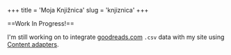 +++
title = 'Moja Knjižnica'
slug = 'knjiznica'
+++

==Work In Progress!==

I'm still working on to integrate [goodreads.com](https://www.goodreads.com/review/import) `.csv` data with my site using [Content adapters](https://gohugo.io/content-management/content-adapters/).